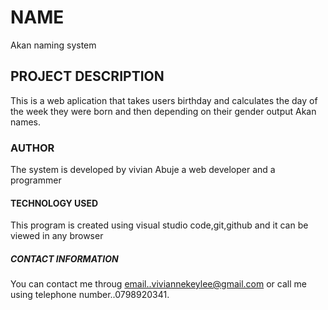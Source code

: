 # NAME
Akan naming system


## PROJECT DESCRIPTION
This is a web aplication that takes users birthday and calculates the day of the week they were born
and then depending on their gender output Akan names.

### AUTHOR
The system is developed by vivian Abuje a web developer and a programmer

#### TECHNOLOGY USED
This program is created using visual studio code,git,github and it can be viewed in any browser

##### CONTACT INFORMATION
You can contact me throug email..viviannekeylee@gmail.com or call me using telephone number..0798920341.

###### 

